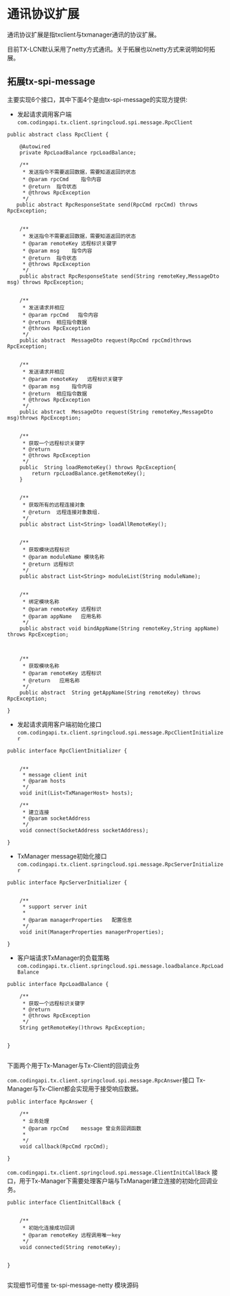 # 通讯协议扩展

通讯协议扩展是指txclient与txmanager通讯的协议扩展。

目前TX-LCN默认采用了netty方式通讯。关于拓展也以netty方式来说明如何拓展。


## 拓展tx-spi-message

主要实现6个接口，其中下面4个是由tx-spi-message的实现方提供:

* 发起请求调用客户端 `com.codingapi.tx.client.springcloud.spi.message.RpcClient`

```
public abstract class RpcClient {

    @Autowired
    private RpcLoadBalance rpcLoadBalance;

    /**
     * 发送指令不需要返回数据，需要知道返回的状态
     * @param rpcCmd    指令内容
     * @return  指令状态
     * @throws RpcException
     */
   public abstract RpcResponseState send(RpcCmd rpcCmd) throws RpcException;


    /**
     * 发送指令不需要返回数据，需要知道返回的状态
     * @param remoteKey 远程标识关键字
     * @param msg    指令内容
     * @return  指令状态
     * @throws RpcException
     */
    public abstract RpcResponseState send(String remoteKey,MessageDto msg) throws RpcException;


    /**
     * 发送请求并相应
     * @param rpcCmd   指令内容
     * @return  相应指令数据
     * @throws RpcException
     */
    public abstract  MessageDto request(RpcCmd rpcCmd)throws RpcException;


    /**
     * 发送请求并相应
     * @param remoteKey   远程标识关键字
     * @param msg    指令内容
     * @return  相应指令数据
     * @throws RpcException
     */
    public abstract  MessageDto request(String remoteKey,MessageDto msg)throws RpcException;


    /**
     * 获取一个远程标识关键字
     * @return
     * @throws RpcException
     */
    public  String loadRemoteKey() throws RpcException{
        return rpcLoadBalance.getRemoteKey();
    }


    /**
     * 获取所有的远程连接对象
     * @return  远程连接对象数组.
     */
    public abstract List<String> loadAllRemoteKey();


    /**
     * 获取模块远程标识
     * @param moduleName 模块名称
     * @return 远程标识
     */
    public abstract List<String> moduleList(String moduleName);


    /**
     * 绑定模块名称
     * @param remoteKey 远程标识
     * @param appName   应用名称
     */
    public abstract void bindAppName(String remoteKey,String appName) throws RpcException;



    /**
     * 获取模块名称
     * @param remoteKey 远程标识
     * @return   应用名称
     */
    public abstract  String getAppName(String remoteKey) throws RpcException;

}
```

* 发起请求调用客户端初始化接口 `com.codingapi.tx.client.springcloud.spi.message.RpcClientInitializer` 

```
public interface RpcClientInitializer {


    /**
     * message client init
     * @param hosts
     */
    void init(List<TxManagerHost> hosts);

    /**
     * 建立连接
     * @param socketAddress
     */
    void connect(SocketAddress socketAddress);

}

```

* TxManager message初始化接口 `com.codingapi.tx.client.springcloud.spi.message.RpcServerInitializer`

```
public interface RpcServerInitializer {


    /**
     * support server init
     *
     * @param managerProperties   配置信息
     */
    void init(ManagerProperties managerProperties);

}

```

* 客户端请求TxManager的负载策略 `com.codingapi.tx.client.springcloud.spi.message.loadbalance.RpcLoadBalance`

```
public interface RpcLoadBalance {

    /**
     * 获取一个远程标识关键字
     * @return
     * @throws RpcException
     */
    String getRemoteKey()throws RpcException;


}


```

下面两个用于Tx-Manager与Tx-Client的回调业务

`com.codingapi.tx.client.springcloud.spi.message.RpcAnswer`接口 Tx-Manager与Tx-Client都会实现用于接受响应数据。


```
public interface RpcAnswer {

    /**
     * 业务处理
     * @param rpcCmd    message 曾业务回调函数
     *
     */
    void callback(RpcCmd rpcCmd);

}

```

`com.codingapi.tx.client.springcloud.spi.message.ClientInitCallBack` 接口，用于Tx-Manager下需要处理客户端与TxManager建立连接的初始化回调业务。


```
public interface ClientInitCallBack {


    /**
     * 初始化连接成功回调
     * @param remoteKey 远程调用唯一key
     */
    void connected(String remoteKey);


}


```


实现细节可借鉴 tx-spi-message-netty 模块源码

